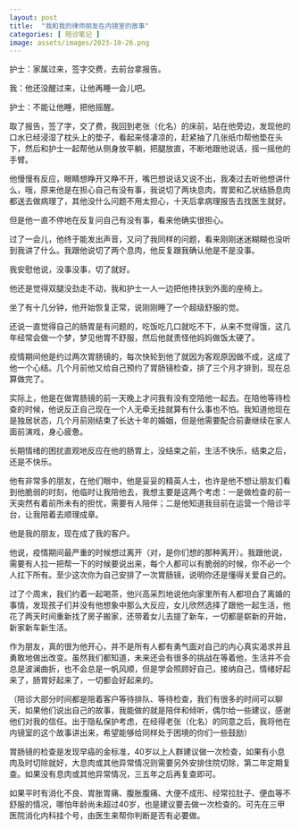 ```yaml
---
layout: post
title:  "我和我的律师朋友在内镜室的故事"
categories: [ 陪诊笔记 ]
image: assets/images/2023-10-26.png
---
```



护士：家属过来，签字交费，去前台拿报告。

我：他还没醒过来，让他再睡一会儿吧。

护士：不能让他睡，把他摇醒。

取了报告，签了字，交了费，我回到老张（化名）的床前，站在他旁边，发现他的口水已经浸湿了枕头上的垫子，看起来怪凄凉的，赶紧抽了几张纸巾帮他垫在头下，然后和护士一起帮他从侧身放平躺，把腿放直，不断地跟他说话，摇一摇他的手臂。

他慢慢有反应，眼睛想睁开又睁不开，嘴巴想说话又说不出，我凑过去听他想讲什么，哦，原来他是在担心自己有没有事，我说切了两块息肉，胃窦和乙状结肠息肉都送去做病理了，其他没什么问题不用太担心，十天后拿病理报告去找医生就好。

但是他一直不停地在反复问自己有没有事，看来他确实很担心。

过了一会儿，他终于能发出声音，又问了我同样的问题，看来刚刚迷迷糊糊也没听到我讲了什么。我跟他说切了两个息肉，他反复跟我确认他是不是没事。

我安慰他说，没事没事，切了就好。

他还是觉得双腿没劲走不动，我和护士一人一边把他搀扶到外面的座椅上。

坐了有十几分钟，他开始恢复正常，说刚刚睡了一个超级舒服的觉。

还说一直觉得自己的肠胃是有问题的，吃饭吃几口就吃不下，从来不觉得饿，这几年经常会做一个梦，梦见他胃不舒服，然后他就责怪他妈妈做饭太硬了。

疫情期间他是约过两次胃肠镜的，每次快轮到他了就因为客观原因做不成，这成了他一个心结。几个月前他又给自己预约了胃肠镜检查，排了三个月才排到，现在总算做完了。

实际上，他是在做胃肠镜的前一天晚上才问我有没有空陪他一起去。在陪他等待检查的时候，他说反正自己现在一个人无牵无挂就算有什么事也不怕。我知道他现在是独居状态，几个月前刚结束了长达十年的婚姻，但是他需要配合前妻继续在家人面前演戏，身心疲惫。

长期情绪的困扰直观地反应在他的肠胃上，没结束之前，生活不快乐，结束之后，还是不快乐。

他有非常多的朋友，在他们眼中，他是妥妥的精英人士，也许是他不想让朋友们看到他脆弱的时刻，他临时让我陪他去，我想主要是这两个考虑：一是做检查的前一天突然有着前所未有的担忧，需要有人陪伴；二是他知道我目前在运营一个陪诊平台，让我陪着去顺理成章。

他是我的朋友，现在成了我的客户。

他说，疫情期间最严重的时候想过离开（对，是你们想的那种离开）。我跟他说，需要有人拉一把帮一下的时候要说出来，每个人都可以有脆弱的时候，你不必一个人扛下所有。至少这次你为自己安排了一次胃肠镜，说明你还是懂得关爱自己的。

过了个周末，我们约着一起喝茶，他兴高采烈地说他向家里所有人都坦白了离婚的事情，发现孩子们并没有他想象中那么大反应，女儿欣然选择了跟他一起生活，他花了两天时间重新找了房子搬家，还带着女儿去提了新车，一切都是崭新的开始，新家新车新生活。

作为朋友，真的很为他开心，并不是所有人都有勇气面对自己的内心真实渴求并且勇敢地做出改变。虽然我们都知道，未来还会有很多的挑战在等着他，生活并不会总是波澜曲折，也不会总是一帆风顺，但是学会照顾好自己，接纳自己，情绪好起来了，肠胃好起来了，一切都会好起来的。

（陪诊大部分时间都是陪着客户等待排队、等待检查，我们有很多的时间可以聊天，如果他们说出自己的故事，我能做的就是陪伴和倾听，偶尔给一些建议，感谢他们对我的信任。出于隐私保护考虑，在经得老张（化名）的同意之后，我将他在内镜室的这个故事讲出来，希望能够给同样处于困境的你们一些鼓励）

胃肠镜的检查是发现早癌的金标准，40岁以上人群建议做一次检查，如果有小息肉及时切除就好，大息肉或其他异常情况则需要另外安排住院切除，第二年定期复查。如果没有息肉或其他异常情况，三五年之后再复查即可。

如果平时有消化不良、胃胀胃痛、腹胀腹痛、大便不成形、经常拉肚子、便血等不舒服的情况，哪怕年龄尚未超过40岁，也是建议要去做一次检查的。可先在三甲医院消化内科挂个号，由医生来帮你判断是否有必要做。